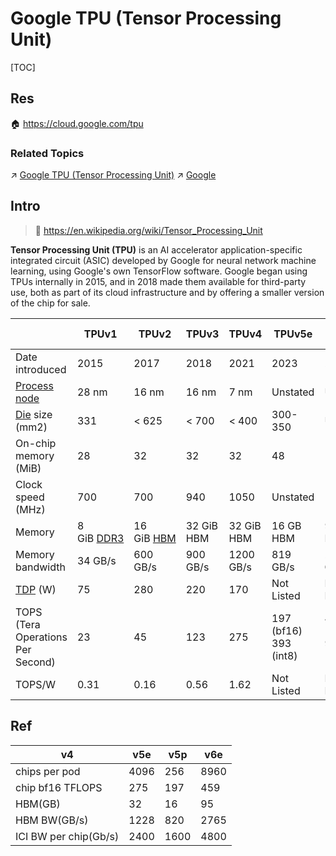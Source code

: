 # Google TPU (Tensor Processing Unit)

[TOC]



## Res
🏠 https://cloud.google.com/tpu


### Related Topics
↗ [Google TPU (Tensor Processing Unit)](Google%20TPU%20(Tensor%20Processing%20Unit).md)
↗ [Google](../../../../../../../🗺%20CS%20Overview/Electronics%20&%20Information%20Technologies%20Business%20Fields%20Research/📌%20Comprehensive%20Electronics%20&%20Information%20Technology%20Services/Google.md)



## Intro
> 🔗 https://en.wikipedia.org/wiki/Tensor_Processing_Unit

**Tensor Processing Unit (TPU)** is an AI accelerator application-specific integrated circuit (ASIC) developed by Google for neural network machine learning, using Google's own TensorFlow software. Google began using TPUs internally in 2015, and in 2018 made them available for third-party use, both as part of its cloud infrastructure and by offering a smaller version of the chip for sale.

|                                                                                                                   | TPUv1                                                               | TPUv2                                                                                     | TPUv3      | TPUv4      | TPUv5e                | TPUv5p                | Edge v1 |
| ----------------------------------------------------------------------------------------------------------------- | ------------------------------------------------------------------- | ----------------------------------------------------------------------------------------- | ---------- | ---------- | --------------------- | --------------------- | ------- |
| Date introduced                                                                                                   | 2015                                                                | 2017                                                                                      | 2018       | 2021       | 2023                  | 2023                  | 2018    |
| [Process node](https://en.wikipedia.org/wiki/Semiconductor_device_fabrication "Semiconductor device fabrication") | 28 nm                                                               | 16 nm                                                                                     | 16 nm      | 7 nm       | Unstated              | Unstated              |         |
| [Die](https://en.wikipedia.org/wiki/Die_(integrated_circuit) "Die (integrated circuit)") size (mm2)               | 331                                                                 | < 625                                                                                     | < 700      | < 400      | 300-350               | Unstated              |         |
| On-chip memory (MiB)                                                                                              | 28                                                                  | 32                                                                                        | 32         | 32         | 48                    | 112                   |         |
| Clock speed (MHz)                                                                                                 | 700                                                                 | 700                                                                                       | 940        | 1050       | Unstated              | 1750                  |         |
| Memory                                                                                                            | 8 GiB [DDR3](https://en.wikipedia.org/wiki/DDR3_SDRAM "DDR3 SDRAM") | 16 GiB [HBM](https://en.wikipedia.org/wiki/High_Bandwidth_Memory "High Bandwidth Memory") | 32 GiB HBM | 32 GiB HBM | 16 GB HBM             | 95 GB HBM             |         |
| Memory bandwidth                                                                                                  | 34 GB/s                                                             | 600 GB/s                                                                                  | 900 GB/s   | 1200 GB/s  | 819 GB/s              | 2765 GB/s             |         |
| [TDP](https://en.wikipedia.org/wiki/Thermal_design_power "Thermal design power") (W)                              | 75                                                                  | 280                                                                                       | 220        | 170        | Not Listed            | Not Listed            | 2       |
| TOPS (Tera Operations Per Second)                                                                                 | 23                                                                  | 45                                                                                        | 123        | 275        | 197 (bf16) 393 (int8) | 459 (bf16) 918 (int8) | 4       |
| TOPS/W                                                                                                            | 0.31                                                                | 0.16                                                                                      | 0.56       | 1.62       | Not Listed            | Not Listed            | 2       |



## Ref
[简单谈谈Google TPUv6 | 微信公众号]: https://mp.weixin.qq.com/s/ddhY4zB7wjNXYg_pIxsGJQ

|v4|v5e|v5p|v6e|
|---|---|---|---|
|chips per pod|4096|256|8960|256|
|chip bf16 TFLOPS|275|197|459|926|
|HBM(GB)|32|16|95|32|
|HBM BW(GB/s)|1228|820|2765|1640|
|ICI BW per chip(Gb/s)|2400|1600|4800|3200|

[Tensor Processing Unit (TPU) | Semiconductor Engineering]: https://semiengineering.com/knowledge_centers/integrated-circuit/ic-types/processors/tensor-processing-unit-tpu/
